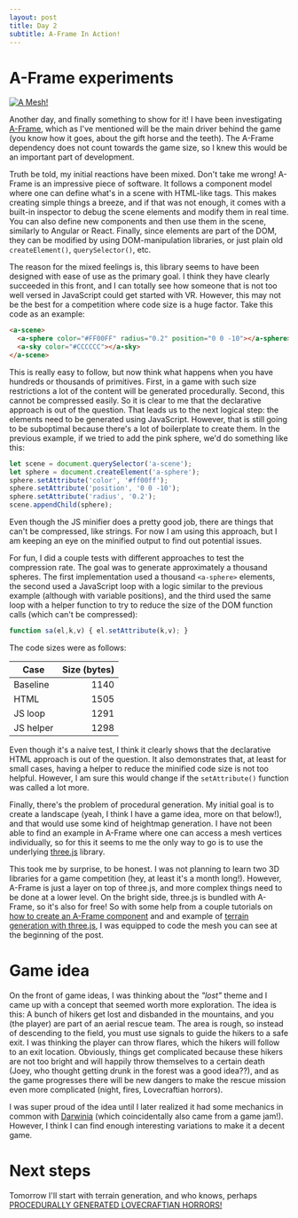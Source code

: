 ```yaml
---
layout: post
title: Day 2
subtitle: A-Frame In Action!
---
```


# A-Frame experiments

[![A Mesh!]({{site.baseurl}}/images/day2-mesh.png)](http://js13k.no-sync.com/rev/a3cf4dd)

Another day, and finally something to show for it! I have been investigating
[A-Frame](https://aframe.io), which as I've mentioned will be the main driver
behind the game (you know how it goes, about the gift horse and the teeth). The
A-Frame dependency does not count towards the game size, so I knew this would be
an important part of development.

Truth be told, my initial reactions have been mixed. Don't take me wrong!
A-Frame is an impressive piece of software. It follows a component model where
one can define what's in a scene with HTML-like tags. This makes creating simple
things a breeze, and if that was not enough, it comes with a built-in inspector
to debug the scene elements and modify them in real time. You can also define
new components and then use them in the scene, similarly to Angular or
React. Finally, since elements are part of the DOM, they can be modified by
using DOM-manipulation libraries, or just plain old `createElement()`,
`querySelector()`, etc.

The reason for the mixed feelings is, this library seems to have been designed
with ease of use as the primary goal. I think they have clearly succeeded in
this front, and I can totally see how someone that is not too well versed in
JavaScript could get started with VR. However, this may not be the best for a
competition where code size is a huge factor. Take this code as an example:

```html
<a-scene>
  <a-sphere color="#FF00FF" radius="0.2" position="0 0 -10"></a-sphere>
  <a-sky color="#CCCCCC"></a-sky>
</a-scene>
```

This is really easy to follow, but now think what happens when you have hundreds
or thousands of primitives. First, in a game with such size restrictions a lot
of the content will be generated procedurally. Second, this cannot be compressed
easily. So it is clear to me that the declarative approach is out of the
question. That leads us to the next logical step: the elements need to be
generated using JavaScript. However, that is still going to be suboptimal
because there's a lot of boilerplate to create them. In the previous example, if
we tried to add the pink sphere, we'd do something like this:

```js
let scene = document.querySelector('a-scene');
let sphere = document.createElement('a-sphere');
sphere.setAttribute('color', '#ff00ff');
sphere.setAttribute('position', '0 0 -10');
sphere.setAttribute('radius', '0.2');
scene.appendChild(sphere);
```

Even though the JS minifier does a pretty good job, there are things that can't
be compressed, like strings. For now I am using this approach, but I am keeping
an eye on the minified output to find out potential issues.

For fun, I did a couple tests with different approaches to test the compression
rate. The goal was to generate approximately a thousand spheres. The first
implementation used a thousand `<a-sphere>` elements, the second used a
JavaScript loop with a logic similar to the previous example (although with
variable positions), and the third used the same loop with a helper function to
try to reduce the size of the DOM function calls (which can't be compressed):

```js
function sa(el,k,v) { el.setAttribute(k,v); }
```

The code sizes were as follows:

| Case    | Size (bytes) |
|---------|-------------:|
|Baseline |1140          |
|HTML     |1505          |
|JS loop  |1291          |
|JS helper|1298          |

Even though it's a naive test, I think it clearly shows that the declarative
HTML approach is out of the question. It also demonstrates that, at least for
small cases, having a helper to reduce the minified code size is not too
helpful. However, I am sure this would change if the `setAttribute()` function
was called a lot more.

Finally, there's the problem of procedural generation. My initial goal is to
create a landscape (yeah, I think I have a game idea, more on that below!), and
that would use some kind of heightmap generation. I have not been able to find
an example in A-Frame where one can access a mesh vertices individually, so for
this it seems to me the only way to go is to use the underlying
[three.js](https://threejs.org/) library.

This took me by surprise, to be honest. I was not planning to learn two 3D
libraries for a game competition (hey, at least it's a month long!). However,
A-Frame is just a layer on top of three.js, and more complex things need to be
done at a lower level. On the bright side, three.js is bundled with A-Frame, so
it's also for free! So with some help from a couple tutorials on
[how to create an A-Frame component](https://aframe.io/docs/0.6.0/introduction/writing-a-component.html#creating-the-box-mesh)
and and example of
[terrain generation with three.js](http://blog.mastermaps.com/2013/10/terrain-building-with-threejs.html),
I was equipped to code the mesh you can see at the beginning of the post.

# Game idea

On the front of game ideas, I was thinking about the *"lost"* theme and I came up
with a concept that seemed worth more exploration. The idea is this: A bunch of
hikers get lost and disbanded in the mountains, and you (the player) are part
of an aerial rescue team. The area is rough, so instead of descending to the
field, you must use signals to guide the hikers to a safe exit. I was thinking
the player can throw flares, which the hikers will follow to an exit
location. Obviously, things get complicated because these hikers are not too
bright and will happily throw themselves to a certain death (Joey, who thought
getting drunk in the forest was a good idea??), and as the game progresses there
will be new dangers to make the rescue mission even more complicated (night,
fires, Lovecraftian horrors).

I was super proud of the idea until I later realized it had some mechanics in
common with [Darwinia](https://www.introversion.co.uk/darwinia/) (which
coincidentally also came from a game jam!). However, I think I can find enough
interesting variations to make it a decent game.

# Next steps

Tomorrow I'll start with terrain generation, and who knows, perhaps
[PROCEDURALLY GENERATED LOVECRAFTIAN HORRORS!](https://youtu.be/Y3n3c_8Nn2Y?t=84)
